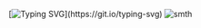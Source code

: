 [![Typing SVG](https://readme-typing-svg.herokuapp.com?font=Fira+Code&weight=600&size=35&pause=1000&background=4FFFE900&width=435&lines=Hey%2C+I'm+Danila%2C+a+student+of+cyber+security.)](https://git.io/typing-svg)
![smth](https://user-images.githubusercontent.com/74038190/225813708-98b745f2-7d22-48cf-9150-083f1b00d6c9.gif)
